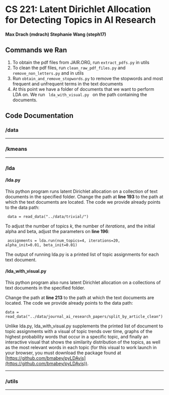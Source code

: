 # CS 221: Latent Dirichlet Allocation for Detecting Topics in AI Research
#### Max Drach (mdrach) Stephanie Wang (steph17)
## Commands we Ran
1. To obtain the pdf files from JAIR.ORG, run <code>extract_pdfs.py</code> in utils
2. To clean the pdf files, run <code>clean_raw_pdf_files.py</code> and <code>remove_non_letters.py</code> and in utils
3. Run <code>obtain_and_remove_stopwords.py</code> to remove the stopwords and most frequent and unfrequent terms in the text documents
4. At this point we have a folder of documents that we want to perform LDA on. We run <code> lda_with_visual.py </code> on the path containing the documents. 

## Code Documentation
### /data

***
### /kmeans

***
### /lda

#### /lda.py 
This python program runs latent Dirichlet allocation on a collection of text documents in the specified folder. Change the path at **line 193** to the path at which the text documents are located. The code we provide already points to the data path:  

<code> data = read_data("../data/trivial/") </code>  

To adjust the number of topics *k*, the number of *iterations*, and the initial alpha and beta, adjust the parameters on **line 196**:  

<code> assignments = lda.run(num_topics=4, iterations=20, alpha_init=0.01, beta_init=0.01) </code>  

The output of running lda.py is a printed list of topic assignments for each text document.

#### /lda_with_visual.py
This python program also runs latent Dirichlet allocation on a collections of text documents in the specified folder.  
  
 Change the path at **line 213** to the path at which the text documents are located. The code we provide already points to the data path:  

 <code>data = read_data("../data/journal_ai_research_papers/split_by_article_clean")</code>  

 Unlike lda.py, lda_with_visual.py supplements the printed list of document to topic assignments with a visual of topic trends over time, graphs of the highest probability words that occur in a specific topic, and finally an interactive visual that shows the similarity distribution of the topics, as well as the most relevant words in each topic (for this visual to work launch in your browser, you must download the package found at [https://github.com/bmabey/pyLDAvis](https://github.com/bmabey/pyLDAvis)).

***
### /utils

***
